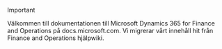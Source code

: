 > [!IMPORTANT]
> Välkommen till dokumentationen till Microsoft Dynamics 365 for Finance and Operations på docs.microsoft.com. Vi migrerar vårt innehåll hit från Finance and Operations hjälpwiki. 

